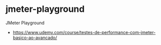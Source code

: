 # jmeter-playground
JMeter Playground

- https://www.udemy.com/course/testes-de-performance-com-jmeter-basico-ao-avancado/
